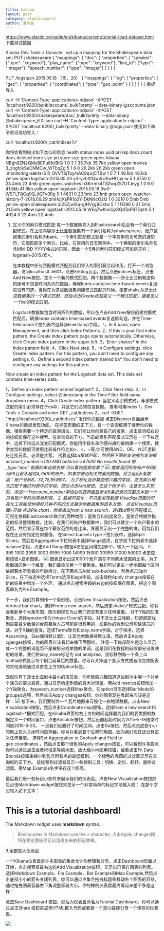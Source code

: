 ```yaml
---
title: kibana
layout: post
category: elasticsearch
author: 夏泽民
---
```

https://www.elastic.co/guide/en/kibana/current/tutorial-load-dataset.html
下载测试数据
<!-- more -->
Kibana Dev Tools > Console , set up a mapping for the Shakespeare data set:
PUT /shakespeare
{
 "mappings": {
  "doc": {
   "properties": {
    "speaker": {"type": "keyword"},
    "play_name": {"type": "keyword"},
    "line_id": {"type": "integer"},
    "speech_number": {"type": "integer"}
   }
  }
 }
}

PUT /logstash-2015.05.18 （19，20）
{
  "mappings": {
    "log": {
      "properties": {
        "geo": {
          "properties": {
            "coordinates": {
              "type": "geo_point"
            }
          }
        }
      }
    }
  }
}
数据导入

curl -H 'Content-Type: application/x-ndjson' -XPOST 'localhost:9200/bank/account/_bulk?pretty' --data-binary @accounts.json
curl -H 'Content-Type: application/x-ndjson' -XPOST 'localhost:9200/shakespeare/doc/_bulk?pretty' --data-binary @shakespeare_6.0.json
curl -H 'Content-Type: application/x-ndjson' -XPOST 'localhost:9200/_bulk?pretty' --data-binary @logs.jsonl
使用如下命令验证成功导入：

curl 'localhost:9200/_cat/indices?v'

你将会看到输出如下类似的信息
health status index                         uuid                   pri rep docs.count docs.deleted store.size pri.store.size
green  open   .kibana                       NBgh9ZN2QMyBEPu8fclBtQ   1   0          3            1     35.7kb         35.7kb
yellow open   movies                        3_zngfdkSeONMCw_WTbqZg   5   1          6            0     26.2kb         26.2kb
green  open   .monitoring-alerts-6          R_QVVTIqToymAC8qwjCT9w   1   0          7            1     48.1kb         48.1kb
yellow open   logstash-2015.05.20           y0-yvhXfQwiSUSwHf1py-w   5   1       4750            0     23.4mb         23.4mb
green  open   .watches                      h3Krrmk4T82wqZ57UTJnyg   1   0          6            0     41.8kb         41.8kb
yellow open   logstash-2015.05.18           3w0-WSTLTQGq9Q_XQTv0Rg   5   1       4631            0     23.1mb         23.1mb
green  open   .watcher-history-7-2018.06.29 zmHqjXsPR1q0Y-DkNNcO2Q   1   0       3010            0        5mb            5mb
yellow open   shakespeare                   di23ZjwlSa-gIHVsgBOktw   5   1     111396            0     21.5mb         21.5mb
yellow open   logstash-2015.05.19           WEq7wKncQySQdTpFB7DptA   5   1       4624            0     22.4mb         22.4mb
1. 定义你的索引模式匹配
       每一个数据集导入到Elasticsearch后会有一个索引匹配模式，在上段内容莎士比亚数据集有一个索引名称为shakespeare，账户数据集的索引名称为bank。一个索引匹配模式就是一个字符串包含可选的通配符，它能匹配多个索引。比如，在常用的日志案例中，一个典型的索引名称包含MM-DD-YYYY格式的日期，因此一个5月的索引匹配模式可能是这样：logstash-2015.05*。

      在本教程中任何匹配模式匹配到我们导入的索引将会起作用。打开一个浏览器，访问localhostL:5601，点击Setting页面，然后点击indices标签，点击Add New按钮，定义一个新的模式匹配。两个数据集——莎士比亚剧和虚构的账号不包含时间系列的数据，确保Index contains time-based events复选框没有勾选，当你在为这些数据集创建模式匹配的时候。指定shaks*为莎士比亚数据集的一个模式匹配，然后点击Create按钮定义一个模式匹配，接着定义一个ba*的模式匹配。

    Logstash数据集包含时间系列的数据，所以在点击Add New按钮创建完模式匹配后，确保Index contains time-based events复选框勾选，并在Time-field name下拉列表中选择@timestamp字段。
1，In Kibana, open Management, and then click Index Patterns.
2，If this is your first index pattern, the Create index pattern page opens automatically. Otherwise, click Create index pattern in the upper left.
3，Enter shakes* in the Index pattern field.
4，Click Next step.
5，In Configure settings, click Create index pattern. For this pattern, you don’t need to configure any settings.
6，Define a second index pattern named ba* You don’t need to configure any settings for this pattern.

Now create an index pattern for the Logstash data set. This data set contains time-series data.

1，Define an index pattern named logstash*.
2，Click Next step.
3，In Configure settings, select @timestamp in the Time Filter field name dropdown menu.
4，Click Create index pattern.
当定义索引模式时，与该模式匹配的索引必须存在于es中，并且它们必须包含数据。
查看可用index
1，Dev Tools > Console and enter GET _cat/indices
2，curl -XGET "http://localhost:9200/_cat/indices"
发现你的数据
点击Discover页面展示Kibana的数据发现功能。
在标签页面的正下方，有一个查询框用于搜索你的数据。搜索需要一个特定的查询语法，它们能让你创建自己的搜索，点击查询框右边的按钮能保存这些搜索。在查询框的下方，当前的索引匹配模式显示在一个下拉选中，选择下拉选以改变匹配模式。你能用字段名和你感兴趣的值构建一个搜索，数字类型的数据可使用比较操作符比如>、<、=等,你可使用AND、OR、 NOT逻辑符连接元素，必须是大写。
试着选择ba*模式匹配，然后把下面的查询放到查询框
account_number:<100 AND balance:>47500
No results found
把_type:"doc" 前面的单选框去掉
可以看到搜索结果了
<img src="{{site.url}}{{site.baseurl}}/img/discovery.png"/>
搜索返回所有账户号码0到99且薪水超过4,7500的账户。如果你使用相关的案例数据，将会返回5条数据：账户号码8，32,78,85和97。
为了窄化显示某些感兴趣的字段，高亮索引模式匹配下面的列表中的字段，然后点击Add按钮。在这个例子中，注意怎么实现的，添加一个account_number字段后改变界面显示从5条记录的完整文本到一个只有账户号码的简单列表。
2. 数据可视化：不只是发现数据
Visualize页面的可视化工具能使你用好几种不同的方式展示你数据集的很多方面。
点击Visualize页面>开始
点击Pie chart，然后点击from a new search，选择ba*索引匹配模式。
可视化依赖Elasticsearch聚合的两种类型：量聚合和刻度聚合。量聚合根据你指定的标准整理数据，比如，在我们的账户数据集中，我们可以建立一个账户薪水的范围，然后显示落在每个薪水范围的总比率。界面显示出一个完整的饼，因为我们现在还没有指定任何量值。
在Select buckets type下拉列表中，选择Split Slices，然后在Aggregation下拉列表中选择Range选项，在字段下拉列表中选择balance字段，点击Add Range按钮4次把区间增加到6个，输入一下区间。
0             999
1000         2999
3000         6999
7000        14999
15000       30999
31000       50000
点击应用按钮>显示图表。
<img src="{{site.url}}{{site.baseurl}}/img/pie.png"/>
图表显示出这1000个账户落在不同薪水范围的比率。为了看数据的另一个维度，我们要添加另一个量聚合。我们可以更进一步地把每个区间依据薪水所有者的年龄拆分。在下面点击Add sub-buckets，然后点击Split Slice，在下拉选中选择Terms选项和age字段，点击绿色Apply changes按钮在新的结果中增加一个外环。
通过点击搜索字段的右边的按钮保存图表，把这个图表命名为Pie Example。

下一步，我们打算制作一个条形图。点击New Visualization按钮，然后点击Vertical bar chart。选择From a new search，然后选定shakes*模式匹配。你将会看到单个大条形图，因为到现在为止我们还没有定义任何量值。
对于Y轴的刻度聚合，选择speaker作为Unique Count的字段。对于莎士比亚戏剧，知道那部戏剧需要最少数量的台前幕后人员可能是很有用的，如果你的戏剧公司短缺演员的话。对于X轴的量值，选择Terms聚合和play_name字段。对于排序，选择Ascending，Size保持默认值5。让其他参数保持默认值，然后点击Apply cganges按钮，你的图表应该看起来像下面那样。
 注意一下每部剧名是怎么显示成一个完整的词组而不是被拆分成单独的单词。这是我们在教程的前段部分设置映射的结果，我们把play_name标记为 not analyzed。鼠标移到每一个条上以tooltip形式显示每个剧台前幕后的数量。你可以关掉这个显示方式或者改变你图表的其他选项通过点击左上方的Option标签。

 既然你有了莎士比亚剧中最小的演员表，你可能感兴趣知道这些剧本中哪一个对单个演员的要求最高，通过显示给定剧情的最大对话量。用Add metrics按钮增加一个Y轴聚合，为speech_number选择Max聚合。在option页面选择Bar Mode的grouped选项，然后点击Apply changes按钮，你的图表现在看起来应该是这样：
 <img src="{{site.url}}{{site.baseurl}}/img/bar.png"/>
 接下来，我们要制作一个瓦片地图来可视化一些地理数据。点击New Visualization按钮，然后点击Coordinate map按钮，选择from a new search和logstash-*模式匹配。在Kinaba界面的右上方的时间选择器为我们的要发掘的数据定义一个时间窗口，点击Absolute按钮，然后设置起始时间为2015-5-18结束时间到2015-5-20。
 一旦我们设置好了时间区间，点击Go按钮，然后点击底部小小的向上箭头关闭时间选择器。你可以看到整个世界的地图，因为我们现在还没有定义任何量值。
 选择Set Aggregation to Geohash and Field to geo.coordinates.，然后点击那个绿色的Apply changes按钮，可以看到许多圆点
 你可以通过点击或者拖拽来导航地图，放大缩小地图用按钮，或者点击Fit Data Bounds按钮来缩小到包含所有点的最低级别。一个绿色的椭圆的过滤器显示在查询框的正下方。
 鼠标移到过滤器显示一些控制工具：切换、定位、翻转、删除过滤器。用Map Example名字保存这个图表。

 最后我们用一些标记小部件来展示我们的仪表盘。点击New Visualization按钮然后点击Markdown widget按钮来显示一个非常简单的标记字段输入框：
 在那个字段输入如下文本：
 # This is a tutorial dashboard!
The Markdown widget uses **markdown** syntax.
> Blockquotes in Markdown use the > character.
点击Apply changes按钮在预览面板显示出渲染出来的标记效果。

3.全部放入仪表盘

 一个Kibana仪表盘是许多图表的集合允许你整理和分享。点击Dashboard页面以开始，点击搜索框最右边的Add Visualization按钮，显示出已保存图表的列表。选择Markdown Example、Pie Example、Bar Example和Map Example,然后点击底部小小的箭头关闭列表。你可以通过点集合拖拽标题条移动各个图表的容器，通过拖拽图表容器右下角调整容器大小。你的样例仪表盘最终看起来差不多是这样：

点击Save Dashboard 按钮，然后为仪表盘命名为Tutorial Dashboard。你可以通过点击Share 按钮来显示HTML嵌入代码或者是一个定向链接分享一个保存的仪表盘。

 <img src="{{site.url}}{{site.baseurl}}/img/dashboard.png"/>


